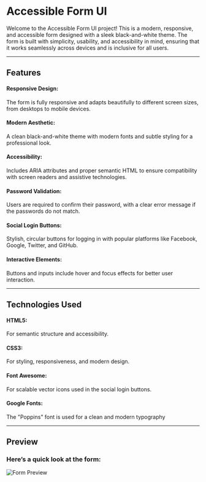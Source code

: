 <h1>Accessible Form UI</h1>
Welcome to the Accessible Form UI project! This is a modern, responsive, and accessible form designed with a sleek black-and-white theme. The form is built with simplicity, usability, and accessibility in mind, ensuring that it works seamlessly across devices and is inclusive for all users.

----------------------------------------------------------------------------------------------------------

<h2>Features</h2>
<h4>Responsive Design:</h4> The form is fully responsive and adapts beautifully to different screen sizes, from desktops to mobile devices.

<h4>Modern Aesthetic:</h4> A clean black-and-white theme with modern fonts and subtle styling for a professional look.

<h4>Accessibility:</h4> Includes ARIA attributes and proper semantic HTML to ensure compatibility with screen readers and assistive technologies.

<h4>Password Validation:</h4> Users are required to confirm their password, with a clear error message if the passwords do not match.

<h4>Social Login Buttons:</h4> Stylish, circular buttons for logging in with popular platforms like Facebook, Google, Twitter, and GitHub.

<h4>Interactive Elements:</h4> Buttons and inputs include hover and focus effects for better user interaction.

----------------------------------------------------------------------------------------------------------

<h2>Technologies Used</h2>
<h4>HTML5:</h4> For semantic structure and accessibility.

<h4>CSS3:</h4> For styling, responsiveness, and modern design.

<h4>Font Awesome:</h4> For scalable vector icons used in the social login buttons.

<h4>Google Fonts:</h4> The "Poppins" font is used for a clean and modern typography

----------------------------------------------------------------------------------------------------------

<h2>Preview</h2>
<h3>Here’s a quick look at the form:</h3>

<img alt="Form Preview" src="https://i.imgur.com/5twaXpj.png">
